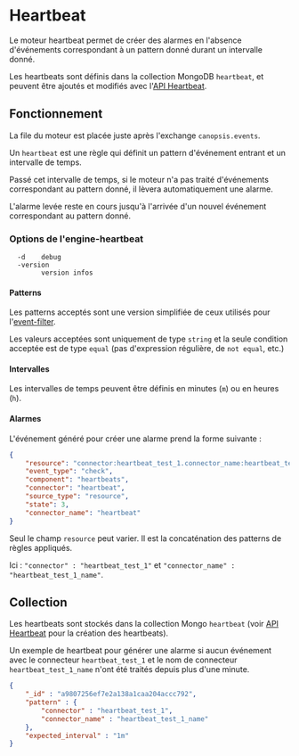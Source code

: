 # Heartbeat

Le moteur heartbeat permet de créer des alarmes en l'absence d'événements correspondant à un pattern donné durant un intervalle donné.

Les heartbeats sont définis dans la collection MongoDB `heartbeat`, et peuvent être ajoutés et modifiés avec l'[API Heartbeat](../../guide-developpement/heartbeat/api_v2_heartbeat.md).

## Fonctionnement

La file du moteur est placée juste après l'exchange `canopsis.events`.

Un `heartbeat` est une règle qui définit un pattern d'événement entrant et un intervalle de temps.

Passé cet intervalle de temps, si le moteur n'a pas traité d'événements correspondant au pattern donné, il lèvera automatiquement une alarme.

L'alarme levée reste en cours jusqu'à l'arrivée d'un nouvel événement correspondant au pattern donné.

### Options de l'engine-heartbeat

```
  -d    debug
  -version
        version infos
```

#### Patterns

Les patterns acceptés sont une version simplifiée de ceux utilisés pour l'[event-filter](moteur-che-event_filter.md).

Les valeurs acceptées sont uniquement de type `string` et la seule condition acceptée est de type `equal` (pas d'expression régulière, de `not equal`, etc.)

#### Intervalles

Les intervalles de temps peuvent être définis en minutes (`m`) ou en heures (`h`).

#### Alarmes

L'événement généré pour créer une alarme prend la forme suivante :

```json
{
	"resource": "connector:heartbeat_test_1.connector_name:heartbeat_test_1_name",
	"event_type": "check",
	"component": "heartbeats",
	"connector": "heartbeat",
	"source_type": "resource",
	"state": 3,
	"connector_name": "heartbeat"
}
```

Seul le champ `resource` peut varier. Il est la concaténation des patterns de règles appliqués.

Ici : `"connector" : "heartbeat_test_1"` et `"connector_name" : "heartbeat_test_1_name"`.

## Collection

Les heartbeats sont stockés dans la collection Mongo `heartbeat` (voir [API Heartbeat](../../guide-developpement/heartbeat/api_v2_heartbeat.md) pour la création des heartbeats).

Un exemple de heartbeat pour générer une alarme si aucun événement avec le connecteur `heartbeat_test_1` et le nom de connecteur `heartbeat_test_1_name` n'ont été traités depuis plus d'une minute.

```json
{
    "_id" : "a9807256ef7e2a138a1caa204accc792",
    "pattern" : {
        "connector" : "heartbeat_test_1",
        "connector_name" : "heartbeat_test_1_name"
    },
    "expected_interval" : "1m"
}
```
